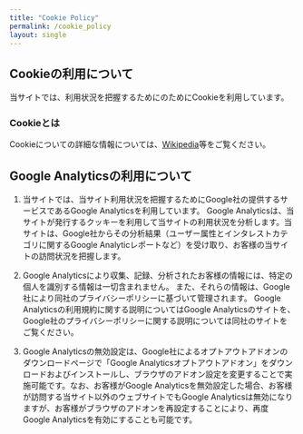 ```yaml
---
title: "Cookie Policy"
permalink: /cookie_policy
layout: single
---
```


## Cookieの利用について

当サイトでは、利用状況を把握するためにのためにCookieを利用しています。

### Cookieとは

Cookieについての詳細な情報については、[Wikipedia](https://ja.wikipedia.org/wiki/HTTP_cookie)等をご覧ください。

## Google Analyticsの利用について

1. 当サイトでは、当サイト利用状況を把握するためにGoogle社の提供するサービスであるGoogle Analyticsを利用しています。
Google Analyticsは、当サイトが発行するクッキーを利用して当サイトの利用状況を分析します。当サイトは、Google社からその分析結果（ユーザー属性とインタレストカテゴリに関するGoogle Analyticレポートなど）を受け取り、お客様の当サイトの訪問状況を把握します。

2. Google Analyticsにより収集、記録、分析されたお客様の情報には、特定の個人を識別する情報は一切含まれません。
また、それらの情報は、Google社により同社のプライバシーポリシーに基づいて管理されます。
Google Analyticsの利用規約に関する説明についてはGoogle Analyticsのサイトを、Google社のプライバシーポリシーに関する説明については同社のサイトをご覧ください。

3. Google Analyticsの無効設定は、Google社によるオプトアウトアドオンのダウンロードページで「Google Analyticsオプトアウトアドオン」をダウンロードおよびインストールし、ブラウザのアドオン設定を変更することで実施可能です。なお、お客様がGoogle Analyticsを無効設定した場合、お客様が訪問する当サイト以外のウェブサイトでもGoogle Analyticsは無効になりますが、お客様がブラウザのアドオンを再設定することにより、再度Google Analyticsを有効にすることも可能です。